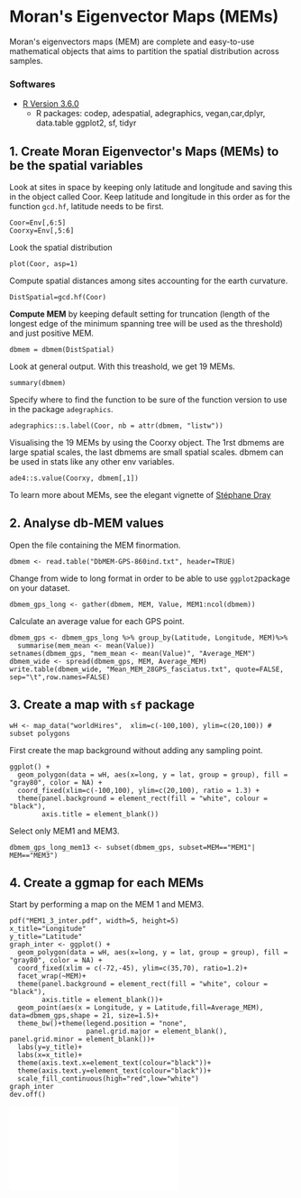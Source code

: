 # Moran's Eigenvector Maps (MEMs)

Moran's eigenvectors maps (MEM) are complete and easy-to-use mathematical objects that aims to partition the spatial distribution across samples.

### Softwares

- [R Version 3.6.0](https://cran.r-project.org/)
	* R packages: codep, adespatial, adegraphics, vegan,car,dplyr, data.table
ggplot2, sf, tidyr

## 1. Create Moran Eigenvector's Maps (MEMs) to be the spatial variables

Look at sites in space by keeping only latitude and longitude and saving this in the object called Coor.
Keep latitude and longitude in this order as for the function `gcd.hf`, latitude needs to be first. 
```{r}
Coor=Env[,6:5]
Coorxy=Env[,5:6]
```

Look the spatial distribution 
```{r}
plot(Coor, asp=1)
```

Compute spatial distances among sites accounting for the earth curvature.
```{r}
DistSpatial=gcd.hf(Coor) 
```

**Compute MEM** by keeping default setting for truncation (length of the longest edge of the minimum spanning tree will be used as the threshold) and just positive MEM.
```{r}
dbmem = dbmem(DistSpatial)
```

Look at general output. With this treashold, we get 19 MEMs.
```{r}
summary(dbmem)
```

Specify where to find the function to be sure of the function version to use in the package `adegraphics`.
```{r}
adegraphics::s.label(Coor, nb = attr(dbmem, "listw"))
```

Visualising the 19 MEMs by using the Coorxy object. 
The 1rst dbmems are large spatial scales, the last dbmems are small spatial scales. 
dbmem can be used in stats like any other env variables.
```{r}
ade4::s.value(Coorxy, dbmem[,1])
```

To learn more about MEMs, see the elegant vignette of [Stéphane Dray](https://cran.r-project.org/web/packages/adespatial/vignettes/tutorial.html)

## 2. Analyse db-MEM values

Open the file containing the MEM finormation.
```{r}
dbmem <- read.table("DbMEM-GPS-860ind.txt", header=TRUE)
```

Change from wide to long format in order to be able to use `ggplot2`package on your dataset.
```{r}
dbmem_gps_long <- gather(dbmem, MEM, Value, MEM1:ncol(dbmem))
```

Calculate an average value for each GPS point.
```{r}
dbmem_gps <- dbmem_gps_long %>% group_by(Latitude, Longitude, MEM)%>%
  summarise(mem_mean <- mean(Value))
setnames(dbmem_gps, "mem_mean <- mean(Value)", "Average_MEM")
dbmem_wide <- spread(dbmem_gps, MEM, Average_MEM)
write.table(dbmem_wide, "Mean_MEM_28GPS_fasciatus.txt", quote=FALSE, sep="\t",row.names=FALSE)
```

## 3. Create a map with `sf` package
```{r}
wH <- map_data("worldHires",  xlim=c(-100,100), ylim=c(20,100)) # subset polygons 
```

First create the map background without adding any sampling point. 
```{r}
ggplot() +
  geom_polygon(data = wH, aes(x=long, y = lat, group = group), fill = "gray80", color = NA) +
  coord_fixed(xlim=c(-100,100), ylim=c(20,100), ratio = 1.3) +
  theme(panel.background = element_rect(fill = "white", colour = "black"),
        axis.title = element_blank())
```

Select only MEM1 and MEM3.
```{r}
dbmem_gps_long_mem13 <- subset(dbmem_gps, subset=MEM=="MEM1"| MEM=="MEM3")
```

## 4. Create a ggmap for each MEMs
Start by performing a map on the MEM 1 and MEM3.
```{r}
pdf("MEM1_3_inter.pdf", width=5, height=5)
x_title="Longitude"
y_title="Latitude"
graph_inter <- ggplot() +
  geom_polygon(data = wH, aes(x=long, y = lat, group = group), fill = "gray80", color = NA) +
  coord_fixed(xlim = c(-72,-45), ylim=c(35,70), ratio=1.2)+
  facet_wrap(~MEM)+
  theme(panel.background = element_rect(fill = "white", colour = "black"),
        axis.title = element_blank())+
  geom_point(aes(x = Longitude, y = Latitude,fill=Average_MEM), data=dbmem_gps,shape = 21, size=1.5)+
  theme_bw()+theme(legend.position = "none",
                   panel.grid.major = element_blank(), panel.grid.minor = element_blank())+
  labs(y=y_title)+  
  labs(x=x_title)+
  theme(axis.text.x=element_text(colour="black"))+
  theme(axis.text.y=element_text(colour="black"))+
  scale_fill_continuous(high="red",low="white")
graph_inter
dev.off()
```

![MEM_1_3_860ind](MEM3_inter.pdf)
